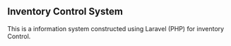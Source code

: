 ## Inventory Control System

This is a information system constructed using Laravel (PHP) for inventory Control.